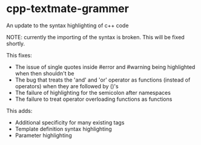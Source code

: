 # cpp-textmate-grammer
An update to the syntax highlighting of c++ code

NOTE: currently the importing of the syntax is broken. This will be fixed shortly.

This fixes:
- The issue of single quotes inside #error and #warning being highlighted when then shouldn't be 
- The bug that treats the 'and' and 'or' operator as functions (instead of operators) when they are followed by ()'s
- The failure of highlighting for the semicolon after namespaces
- The failure to treat operator overloading functions as functions

This adds:
- Additional specificity for many existing tags
- Template definition syntax highlighting
- Parameter highlighting
